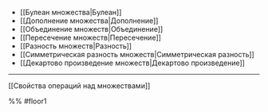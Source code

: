 - [[Булеан множества|Булеан]]
- [[Дополнение множества|Дополнение]]
- [[Объединение множеств|Объединение]]
- [[Пересечение множеств|Пересечение]]
- [[Разность множеств|Разность]]
- [[Симметрическая разность множеств|Симметрическая разность]]
- [[Декартово произведение множеств|Декартово произведение]]
---
[[Свойства операций над множествами]]

%%
#floor1